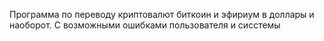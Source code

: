 Программа по переводу криптовалют биткоин и эфириум в доллары и наоборот. С возможными ошибками пользователя и сисстемы
